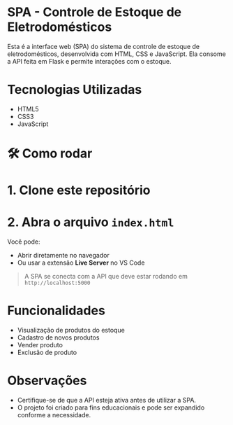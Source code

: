 # SPA - Controle de Estoque de Eletrodomésticos

Esta é a interface web (SPA) do sistema de controle de estoque de eletrodomésticos, desenvolvida com HTML, CSS e JavaScript. Ela consome a API feita em Flask e permite interações com o estoque.


# Tecnologias Utilizadas

- HTML5
- CSS3
- JavaScript 

# 🛠️ Como rodar

# 1. Clone este repositório

# 2. Abra o arquivo `index.html`

Você pode:

- Abrir diretamente no navegador
- Ou usar a extensão **Live Server** no VS Code

> A SPA se conecta com a API que deve estar rodando em `http://localhost:5000`

# Funcionalidades

- Visualização de produtos do estoque
- Cadastro de novos produtos
- Vender produto
- Exclusão de produto

# Observações

- Certifique-se de que a API esteja ativa antes de utilizar a SPA.
- O projeto foi criado para fins educacionais e pode ser expandido conforme a necessidade.